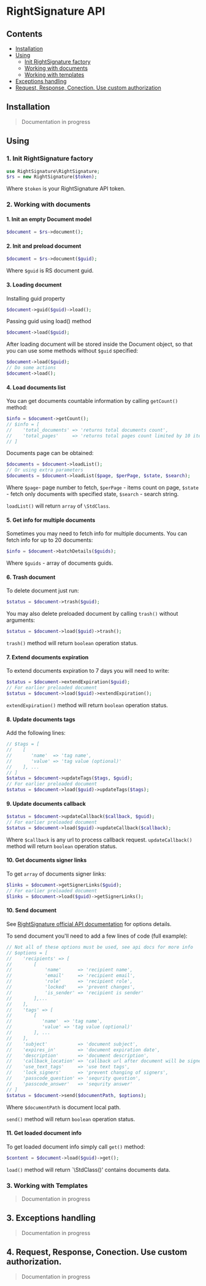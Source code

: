 # RightSignature API
## Contents
* [Installation](#installation)
* [Using](#using)
    * [Init RightSignature factory](#1-init-rightsignature-factory)
    * [Working with documents](#2-working-with-documents)
    * [Working with templates](#3-working-with-templates)
* [Exceptions handling](#4-exceptions-handling)
* [Request, Response, Conection. Use custom authorization](#5-request-response-conection-use-custom-authorization)

## Installation
> Documentation in progress

## Using
### 1. Init RightSignature factory
```php
use RightSignature\RightSignature;
$rs = new RightSignature($token);
```
Where `$token` is your RightSignature API token.

### 2. Working with documents
#### 1. Init an empty Document model
```php
$document = $rs->document();
```
#### 2. Init and preload document
```php
$document = $rs->document($guid);
```
Where `$guid` is RS document guid.

#### 3. Loading document
Installing guid property
```php
$document->guid($guid)->load();
```
Passing guid using load() method
```php
$document->load($guid);
```
After loading document will be stored inside the Document object, so that you can use some methods without `$guid` specified:
```php
$document->load($guid);
// Do some actions
$document->load();
```
#### 4. Load documents list
You can get documents countable information by calling `getCount()` method:
```php
$info = $document->getCount();
// $info = [
//    'total_documents' => 'returns total documents count',
//    'total_pages'     => 'returns total pages count limited by 10 items per page'
// ]
```
Documents page can be obtained:
```php
$documents = $document->loadList();
// Or using extra parameters
$documents = $document->loadList($page, $perPage, $state, $search);
```
Where `$page`- page number to fetch, `$perPage` - items count on page, `$state` - fetch only documents with specified state, `$search` - search string.

`loadList()` will return `array` of `\StdClass`.
#### 5. Get info for multiple documents
Sometimes you may need to fetch info for multiple documents. You can fetch info for up to 20 documents:
```php
$info = $document->batchDetails($guids);
```
Where `$guids` - array of documents guids.

#### 6. Trash document
To delete document just run:
```php
$status = $document->trash($guid);
```
You may also delete preloaded document by calling `trash()` without arguments:
```php
$status = $document->load($guid)->trash();
```
`trash()` method will return `boolean` operation status.

#### 7. Extend documents expiration
To extend documents expiration to 7 days you will need to write:
```php
$status = $document->extendExpiration($guid);
// For earlier preloaded document
$status = $document->load($guid)->extendExpiration();
```
`extendExpiration()` method will return `boolean` operation status.

#### 8. Update documents tags
Add the following lines:
```php
// $tags = [
//    [
//       'name'  => 'tag name',
//       'value' => 'tag value (optional)'
//    ], ...
// ]
$status = $document->updateTags($tags, $guid);
// For earlier preloaded document
$status = $document->load($guid)->updateTags($tags);
```

#### 9. Update documents callback
```php
$status = $document->updateCallback($callback, $guid);
// For earlier preloaded document
$status = $document->load($guid)->updateCallback($callback);
```
Where `$callback` is any url to process callback request.
`updateCallback()` method will return `boolean` operation status.

#### 10. Get documents signer links
To get `array` of documents signer links:
```php
$links = $document->getSignerLinks($guid);
// For earlier preloaded document
$links = $document->load($guid)->getSignerLinks();
```
#### 10. Send document
See [RightSignature official API documentation](https://rightsignature.com/apidocs/api_documentation_default#/send_document) for options details.

To send document you'll need to add a few lines of code (full example):
```php
// Not all of these options must be used, see api docs for more info
// $options = [
//    'recipients' => [
//        [
//            'name'      => 'recipient name',
//            'email'     => 'recipient email',
//            'role'      => 'recipient role',
//            'locked'    => 'prevent changes',
//            'is_sender' => 'recipient is sender'
//        ],...
//    ],
//    'tags' => [
//        [
//           'name'  => 'tag name',
//           'value' => 'tag value (optional)'
//        ], ...
//    ],
//    'subject'           => 'document subject',
//    'expires_in'        => 'document expiration date',
//    'description'       => 'document description',
//    'callback_location' => 'callback url after document will be signed',
//    'use_text_tags'     => 'use text tags',
//    'lock_signers'      => 'prevent changing of signers',
//    'passcode_question' => 'sequrity question',
//    'passcode_answer'   => 'sequrity answer'
// ]
$status = $document->send($documentPath, $options);
```
Where `$documentPath` is document local path.

`send()` method will return `boolean` operation status.
#### 11. Get loaded document info
To get loaded document info simply call `get()` method:
```php
$content = $document->load($guid)->get();
```
`load()` method will return `\StdClass()' contains documents data.

### 3. Working with Templates

> Documentation in progress

## 3. Exceptions handling

> Documentation in progress

## 4. Request, Response, Conection. Use custom authorization.

> Documentation in progress
